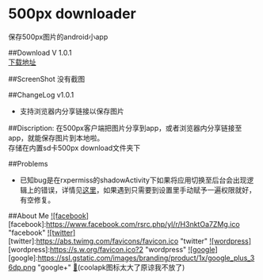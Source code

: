 # 500px downloader
保存500px图片的android小app


##Download
V 1.0.1  
[下载地址](app/app-release.apk)  


##ScreenShot
没有截图

##ChangeLog
v1.0.1  
* 支持浏览器内分享链接以保存图片

##Discription:
在500px客户端把图片分享到app，或者浏览器内分享链接至app，就能保存图片到本地啦。  
存储在内置sd卡500px download文件夹下

##Problems
* 已知bug是在rxpermiss的shadowActivity下如果将应用切换至后台会出现逻辑上的错误，详情见[这里](https://github.com/tbruyelle/RxPermissions/issues/61)，如果遇到只需要到设置里手动赋予一遍权限就好，有空修复。




##About Me
[![facebook]](https://www.facebook.com/profile.php?id=100008406013865)  
[facebook]:https://www.facebook.com/rsrc.php/yl/r/H3nktOa7ZMg.ico "facebook"
[![twitter]](https://twitter.com/ComtinueD)  
[twitter]:https://abs.twimg.com/favicons/favicon.ico "twitter"
[![wordpress]](http://danyang.party/wordpress/)  
[wordpress]:https://s.w.org/favicon.ico?2 "wordpress"
[![google]](https://plus.google.com/u/0/101425594566289316258/posts)  
[google]:https://ssl.gstatic.com/images/branding/product/1x/google_plus_36dp.png "google+"
[:frog:](http://www.coolapk.com/u/523253)(coolapk图标太大了原谅我不放了)